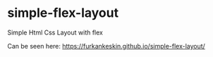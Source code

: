 # simple-flex-layout
Simple Html Css Layout with flex

Can be seen here: https://furkankeskin.github.io/simple-flex-layout/
